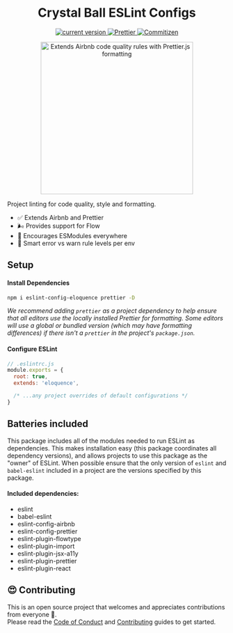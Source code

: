 <h1 align="center">Crystal Ball ESLint Configs</h1>

<p align="center">
  <a href="https://www.npmjs.com/package/@crystal-ball/eslint-config-eloquence">
    <img src="https://img.shields.io/npm/v/@crystal-ball/eslint-config-eloquence.svg?style=flat-square" alt="current version">
  </a>
  <a href="https://github.com/prettier/prettier">
    <img src="https://img.shields.io/badge/styled_with-prettier-ff69b4.svg" alt="Prettier">
  </a>
  <a href="http://commitizen.github.io/cz-cli/">
    <img src="https://img.shields.io/badge/commitizen-friendly-brightgreen.svg" alt="Commitizen">
  </a>
</p>

<div align="center">
  <img
    width="350"
    src="https://cdn.rawgit.com/crystal-ball/eslint-config-eloquence/master/assets/logos.png"
    alt="Extends Airbnb code quality rules with Prettier.js formatting"
  >
</div>

Project linting for code quality, style and formatting.

* ✅ Extends Airbnb and Prettier
* 🌬 Provides support for Flow
* 🎉 Encourages ESModules everywhere
* 🧐 Smart error vs warn rule levels per env

## Setup

#### Install Dependencies

```sh
npm i eslint-config-eloquence prettier -D
```

_We recommend adding `prettier` as a project dependency to help ensure that all
editors use the locally installed Prettier for formatting. Some editors will use
a global or bundled version (which may have formatting differences) if there
isn't a `prettier` in the project's `package.json`._

#### Configure ESLint

```javascript
// .eslintrc.js
module.exports = {
  root: true,
  extends: 'eloquence',

  /* ...any project overrides of default configurations */
}
```

## Batteries included

This package includes all of the modules needed to run ESLint as dependencies.
This makes installation easy (this package coordinates all dependency versions),
and allows projects to use this package as the "owner" of ESLint. When possible
ensure that the only version of `eslint` and `babel-eslint` included in a
project are the versions specified by this package.

#### Included dependencies:

* eslint
* babel-eslint
* eslint-config-airbnb
* eslint-config-prettier
* eslint-plugin-flowtype
* eslint-plugin-import
* eslint-plugin-jsx-a11y
* eslint-plugin-prettier
* eslint-plugin-react

## 😍 Contributing

This is an open source project that welcomes and appreciates contributions from
everyone 🎉. <br /> Please read the [Code of Conduct](./CODE_OF_CONDUCT.md) and
[Contributing](./.github/CONTRIBUTING.md) guides to get started.
